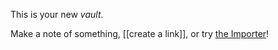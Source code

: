This is your new *vault*.

Make a note of something, [[create a link]], or try [the Importer](https://help.obsidian.md/Plugins/Importer)!

